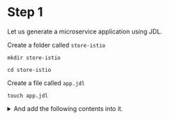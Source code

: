 # Step 1

Let us generate a microservice application using JDL.

Create a folder called `store-istio`

`mkdir store-istio`

`cd store-istio`

Create a file called `app.jdl`

`touch app.jdl`

<details> <summary> And add the following contents into it. </summary>
<p>
```
/*
 * This is a microservice e-commerce store sample
 */

application {
  config {
    baseName store,
    applicationType microservice,
    packageName com.jhipster.demo.store,
    serviceDiscoveryType no,
    authenticationType jwt,
    prodDatabaseType mysql,
    cacheProvider hazelcast,
    buildTool gradle,
    clientFramework react,
    useSass true
  }
  entities *
}

application {
  config {
    baseName notification,
    applicationType microservice,
    packageName com.jhipster.demo.notification,
    serviceDiscoveryType no,
    authenticationType jwt,
    databaseType mongodb,
    prodDatabaseType mongodb,
    devDatabaseType mongodb,
    cacheProvider no,
    enableHibernateCache false,
    buildTool gradle,
    serverPort 8082,
    skipUserManagement true
  }
  entities Notification
}

/* Entities */

/** Product sold by the Online store */
entity Product {
    name String required
    description String
    price BigDecimal required min(0)
    size Size required
    image ImageBlob
}

enum Size {
    S, M, L, XL, XXL
}

entity ProductCategory {
    name String required
    description String
}

entity Customer {
    firstName String required
    lastName String required
    gender Gender required
    email String required pattern(/^[^@\s]+@[^@\s]+\.[^@\s]+$/)
    phone String required
    addressLine1 String required
    addressLine2 String
    city String required
    country String required
}

enum Gender {
    MALE, FEMALE, OTHER
}

entity ProductOrder {
    placedDate Instant required
    status OrderStatus required
    code String required
    invoiceId Long
}

enum OrderStatus {
    COMPLETED, PENDING, CANCELLED
}

entity OrderItem {
    quantity Integer required min(0)
    totalPrice BigDecimal required min(0)
    status OrderItemStatus required
}

enum OrderItemStatus {
    AVAILABLE, OUT_OF_STOCK, BACK_ORDER
}

relationship OneToOne {
    Customer{user(login) required} to User
}

relationship ManyToOne {
	OrderItem{product(name) required} to Product
}

relationship OneToMany {
   Customer{order} to ProductOrder{customer(email) required},
   ProductOrder{orderItem} to OrderItem{order(code) required} ,
   ProductCategory{product} to Product{productCategory(name)}
}

service Product, ProductCategory, Customer, ProductOrder, OrderItem with serviceClass
paginate Product, Customer, ProductOrder, OrderItem with pagination

entity Invoice {
    code String required
    date Instant required
    details String
    status InvoiceStatus required
    paymentMethod PaymentMethod required
    paymentDate Instant required
    paymentAmount BigDecimal required
}

enum InvoiceStatus {
    PAID, ISSUED, CANCELLED
}

entity Shipment {
    trackingCode String
    date Instant required
    details String
}

enum PaymentMethod {
    CREDIT_CARD, CASH_ON_DELIVERY, PAYPAL
}

relationship OneToMany {
    Invoice{shipment} to Shipment{invoice(code) required}
}

service Invoice, Shipment with serviceClass
paginate Invoice, Shipment with pagination

entity Notification {
    date Instant required
    details String
    sentDate Instant required
    format NotificationType required
    userId Long required
    productId Long required
}

enum NotificationType {
    EMAIL, SMS, PARCEL
}
microservice Notification with notification
```
</p>
</details>


# Step 2
With JHipster generate the application

`jhipster import-jdl app.jdl`

# Step 3

Now package the applications

`cd ../store`

and Run

`./gradlew bootJar -Pprod jibDockerBuild`

and then run

`cd ../notification`

and run

`./gradlew bootJar -Pprod jibDockerBuild`

The above command will generate the necessary Docker images for us to deploy.


# Step 4

Now go a step back in the folder.
`cd ..`

Create a folder called `k8s`

`mkdir k8s`

Go inside the folder

`cd k8s`

and Run

`jhipster kubernetes`

# Step 5

Tag and push the images to the docker repository.

#Step 6
Install the istio on the running Kubernetes machine.

https://istio.io/


https://istio.io/docs/setup/kubernetes/install/kubernetes/

# Step 6

Now run everything on the cluster using.

`cd ../k8s`

`./kubectl-apply.sh`


# Step 7 (Optional - Run JHipster console)

** Note this will work only when you enable JHipster console when running `jhipster kubernetes`

Now Start JHipster console

`cd /path/to/store-microservices/store`

`docker-compose -f src/main/docker/jhipster-console.yml up `

Now the registry will be available at [http://localhost:8761/#/](http://localhost:8761/#/)



:tada: we have completed the fourth milestone :tada:
